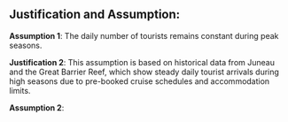 ## Justification and Assumption:

**Assumption 1**: The daily number of tourists remains constant during peak seasons.

**Justification 2**: This assumption is based on historical data from Juneau and the Great Barrier Reef, which show steady daily tourist arrivals during high seasons due to pre-booked cruise schedules and accommodation limits.

**Assumption 2**: 
